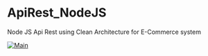 # ApiRest_NodeJS
Node JS Api Rest using Clean Architecture for  E-Commerce system

[![Main](https://github.com/mfluevano/ApiRes_NodeJS/actions/workflows/blank.yml/badge.svg)](https://github.com/mfluevano/ApiRes_NodeJS/actions/workflows/blank.yml)
